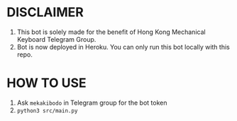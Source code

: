 # DISCLAIMER

1. This bot is solely made for the benefit of Hong Kong Mechanical Keyboard Telegram Group.
2. Bot is now deployed in Heroku. You can only run this bot locally with this repo.

# HOW TO USE

1. Ask `mekakibodo` in Telegram group for the bot token
2.  `python3 src/main.py`
